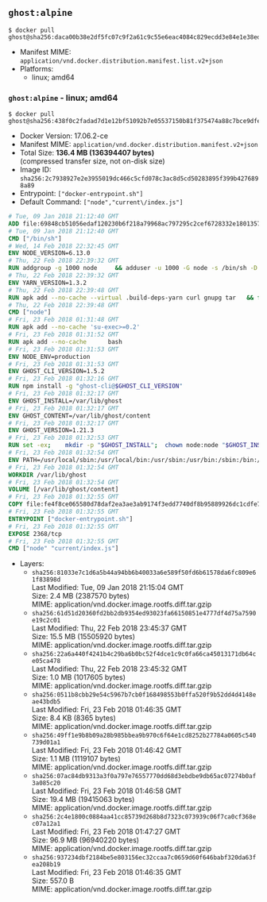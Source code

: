 ## `ghost:alpine`

```console
$ docker pull ghost@sha256:daca00b38e2df5fc07c9f2a61c9c55e6eac4084c829ecdd3e84e1e38ed3f3047
```

-	Manifest MIME: `application/vnd.docker.distribution.manifest.list.v2+json`
-	Platforms:
	-	linux; amd64

### `ghost:alpine` - linux; amd64

```console
$ docker pull ghost@sha256:438f0c2fadad7d1e12bf51092b7e05537150b81f375474a88c7bce9dfedd93e5
```

-	Docker Version: 17.06.2-ce
-	Manifest MIME: `application/vnd.docker.distribution.manifest.v2+json`
-	Total Size: **136.4 MB (136394407 bytes)**  
	(compressed transfer size, not on-disk size)
-	Image ID: `sha256:2c7938927e2e3955019dc466c5cfd078c3ac8d5cd50283895f399b4276898a89`
-	Entrypoint: `["docker-entrypoint.sh"]`
-	Default Command: `["node","current\/index.js"]`

```dockerfile
# Tue, 09 Jan 2018 21:12:40 GMT
ADD file:69848cb51056edaf120230b6f218a79968ac797295c2cef6728332e1801357be in / 
# Tue, 09 Jan 2018 21:12:40 GMT
CMD ["/bin/sh"]
# Wed, 14 Feb 2018 22:32:45 GMT
ENV NODE_VERSION=6.13.0
# Thu, 22 Feb 2018 22:39:32 GMT
RUN addgroup -g 1000 node     && adduser -u 1000 -G node -s /bin/sh -D node     && apk add --no-cache         libstdc++     && apk add --no-cache --virtual .build-deps         binutils-gold         curl         g++         gcc         gnupg         libgcc         linux-headers         make         python   && for key in     94AE36675C464D64BAFA68DD7434390BDBE9B9C5     FD3A5288F042B6850C66B31F09FE44734EB7990E     71DCFD284A79C3B38668286BC97EC7A07EDE3FC1     DD8F2338BAE7501E3DD5AC78C273792F7D83545D     C4F0DFFF4E8C1A8236409D08E73BC641CC11F4C8     B9AE9905FFD7803F25714661B63B535A4C206CA9     56730D5401028683275BD23C23EFEFE93C4CFFFE     77984A986EBC2AA786BC0F66B01FBB92821C587A   ; do     gpg --keyserver hkp://p80.pool.sks-keyservers.net:80 --recv-keys "$key" ||     gpg --keyserver hkp://ipv4.pool.sks-keyservers.net --recv-keys "$key" ||     gpg --keyserver hkp://pgp.mit.edu:80 --recv-keys "$key" ;   done     && curl -SLO "https://nodejs.org/dist/v$NODE_VERSION/node-v$NODE_VERSION.tar.xz"     && curl -SLO --compressed "https://nodejs.org/dist/v$NODE_VERSION/SHASUMS256.txt.asc"     && gpg --batch --decrypt --output SHASUMS256.txt SHASUMS256.txt.asc     && grep " node-v$NODE_VERSION.tar.xz\$" SHASUMS256.txt | sha256sum -c -     && tar -xf "node-v$NODE_VERSION.tar.xz"     && cd "node-v$NODE_VERSION"     && ./configure     && make -j$(getconf _NPROCESSORS_ONLN)     && make install     && apk del .build-deps     && cd ..     && rm -Rf "node-v$NODE_VERSION"     && rm "node-v$NODE_VERSION.tar.xz" SHASUMS256.txt.asc SHASUMS256.txt
# Thu, 22 Feb 2018 22:39:32 GMT
ENV YARN_VERSION=1.3.2
# Thu, 22 Feb 2018 22:39:48 GMT
RUN apk add --no-cache --virtual .build-deps-yarn curl gnupg tar   && for key in     6A010C5166006599AA17F08146C2130DFD2497F5   ; do     gpg --keyserver hkp://p80.pool.sks-keyservers.net:80 --recv-keys "$key" ||     gpg --keyserver hkp://ipv4.pool.sks-keyservers.net --recv-keys "$key" ||     gpg --keyserver hkp://pgp.mit.edu:80 --recv-keys "$key" ;   done   && curl -fSLO --compressed "https://yarnpkg.com/downloads/$YARN_VERSION/yarn-v$YARN_VERSION.tar.gz"   && curl -fSLO --compressed "https://yarnpkg.com/downloads/$YARN_VERSION/yarn-v$YARN_VERSION.tar.gz.asc"   && gpg --batch --verify yarn-v$YARN_VERSION.tar.gz.asc yarn-v$YARN_VERSION.tar.gz   && mkdir -p /opt/yarn   && tar -xzf yarn-v$YARN_VERSION.tar.gz -C /opt/yarn --strip-components=1   && ln -s /opt/yarn/bin/yarn /usr/local/bin/yarn   && ln -s /opt/yarn/bin/yarn /usr/local/bin/yarnpkg   && rm yarn-v$YARN_VERSION.tar.gz.asc yarn-v$YARN_VERSION.tar.gz   && apk del .build-deps-yarn
# Thu, 22 Feb 2018 22:39:48 GMT
CMD ["node"]
# Fri, 23 Feb 2018 01:31:48 GMT
RUN apk add --no-cache 'su-exec>=0.2'
# Fri, 23 Feb 2018 01:31:52 GMT
RUN apk add --no-cache 		bash
# Fri, 23 Feb 2018 01:31:53 GMT
ENV NODE_ENV=production
# Fri, 23 Feb 2018 01:31:53 GMT
ENV GHOST_CLI_VERSION=1.5.2
# Fri, 23 Feb 2018 01:32:16 GMT
RUN npm install -g "ghost-cli@$GHOST_CLI_VERSION"
# Fri, 23 Feb 2018 01:32:17 GMT
ENV GHOST_INSTALL=/var/lib/ghost
# Fri, 23 Feb 2018 01:32:17 GMT
ENV GHOST_CONTENT=/var/lib/ghost/content
# Fri, 23 Feb 2018 01:32:17 GMT
ENV GHOST_VERSION=1.21.3
# Fri, 23 Feb 2018 01:32:53 GMT
RUN set -ex; 	mkdir -p "$GHOST_INSTALL"; 	chown node:node "$GHOST_INSTALL"; 		su-exec node ghost install "$GHOST_VERSION" --db sqlite3 --no-prompt --no-stack --no-setup --dir "$GHOST_INSTALL"; 		cd "$GHOST_INSTALL"; 	su-exec node ghost config --ip 0.0.0.0 --port 2368 --no-prompt --db sqlite3 --url http://localhost:2368 --dbpath "$GHOST_CONTENT/data/ghost.db"; 	su-exec node ghost config paths.contentPath "$GHOST_CONTENT"; 		su-exec node ln -s config.production.json "$GHOST_INSTALL/config.development.json"; 	readlink -f "$GHOST_INSTALL/config.development.json"; 		mv "$GHOST_CONTENT" "$GHOST_INSTALL/content.orig"; 	mkdir -p "$GHOST_CONTENT"; 	chown node:node "$GHOST_CONTENT"; 		"$GHOST_INSTALL/current/node_modules/knex-migrator/bin/knex-migrator" --version
# Fri, 23 Feb 2018 01:32:54 GMT
ENV PATH=/usr/local/sbin:/usr/local/bin:/usr/sbin:/usr/bin:/sbin:/bin:/var/lib/ghost/current/node_modules/knex-migrator/bin
# Fri, 23 Feb 2018 01:32:54 GMT
WORKDIR /var/lib/ghost
# Fri, 23 Feb 2018 01:32:54 GMT
VOLUME [/var/lib/ghost/content]
# Fri, 23 Feb 2018 01:32:55 GMT
COPY file:fe4f8ce065580d78daf2ea3ae3ab9174f3edd7740df8b95889926dc1cdfe77b0 in /usr/local/bin 
# Fri, 23 Feb 2018 01:32:55 GMT
ENTRYPOINT ["docker-entrypoint.sh"]
# Fri, 23 Feb 2018 01:32:55 GMT
EXPOSE 2368/tcp
# Fri, 23 Feb 2018 01:32:55 GMT
CMD ["node" "current/index.js"]
```

-	Layers:
	-	`sha256:81033e7c1d6a5b44a94bb6b40033a6e589f50fd6b61578da6fc809e61f83898d`  
		Last Modified: Tue, 09 Jan 2018 21:15:04 GMT  
		Size: 2.4 MB (2387570 bytes)  
		MIME: application/vnd.docker.image.rootfs.diff.tar.gzip
	-	`sha256:61d51d20360fd2bb2db9354ed93023fa66150851e4777df4d75a7590e19c2c01`  
		Last Modified: Thu, 22 Feb 2018 23:45:37 GMT  
		Size: 15.5 MB (15505920 bytes)  
		MIME: application/vnd.docker.image.rootfs.diff.tar.gzip
	-	`sha256:22a6a440f4241b4c29ba6b0bc52f4dce1c9c0fa66ca45013171db64ce05ca478`  
		Last Modified: Thu, 22 Feb 2018 23:45:32 GMT  
		Size: 1.0 MB (1017605 bytes)  
		MIME: application/vnd.docker.image.rootfs.diff.tar.gzip
	-	`sha256:0511b8cbb29e54c5967b7cb0f168498553b0ffa520f9b52dd4d4148eae43bdb5`  
		Last Modified: Fri, 23 Feb 2018 01:46:35 GMT  
		Size: 8.4 KB (8365 bytes)  
		MIME: application/vnd.docker.image.rootfs.diff.tar.gzip
	-	`sha256:49ff1e9b8b09a28b985bbea9b970c6f64e1cd8252b27784a0605c540739d01a1`  
		Last Modified: Fri, 23 Feb 2018 01:46:42 GMT  
		Size: 1.1 MB (1119107 bytes)  
		MIME: application/vnd.docker.image.rootfs.diff.tar.gzip
	-	`sha256:07ac84db9313a3f0a797e76557770dd68d3ebdbe9db65ac07274b0af3a085c20`  
		Last Modified: Fri, 23 Feb 2018 01:46:58 GMT  
		Size: 19.4 MB (19415063 bytes)  
		MIME: application/vnd.docker.image.rootfs.diff.tar.gzip
	-	`sha256:2c4e1800c0884aa41cc85739d268b8d7323c073939c06f7ca0cf368ec07a12a1`  
		Last Modified: Fri, 23 Feb 2018 01:47:27 GMT  
		Size: 96.9 MB (96940220 bytes)  
		MIME: application/vnd.docker.image.rootfs.diff.tar.gzip
	-	`sha256:937234dbf2184be5e803156ec32ccaa7c0659d60f646babf320da63fea208b19`  
		Last Modified: Fri, 23 Feb 2018 01:46:35 GMT  
		Size: 557.0 B  
		MIME: application/vnd.docker.image.rootfs.diff.tar.gzip
